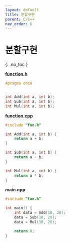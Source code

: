 ```yaml
---
layout: default
title: 분할구현
parent: C/C++
nav_order: 6
---
```


# 분할구현  
{: .no_toc }

**function.h**  
```c++
#pragma once


int Add(int a, int b);
int Sub(int a, int b);
int Mul(int a, int b);
```  

**function.cpp**  
````c++
#include "fun.h"

int Add(int a, int b) {
	return a + b;
}

int Sub(int a, int b) {
	return a - b;
}

int Mul(int a, int b) {
	return a * b;
}
````  

**main.cpp**  
```c++
#include "fun.h"

int main() {
	int data = Add(10, 20);
	data = Sub(10, 20);
	data = Mul(10, 20);

	return 0;
}
```
